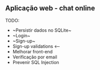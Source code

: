 ## Aplicação web - chat online

TODO:

- ~Persistir dados no SQLite~
- ~Login~
- ~Sign-up~
- Sign-up validations <--
- Melhorar front-end
- Verificação por email
- Prevenir SQL Injection
